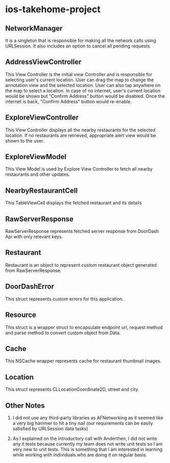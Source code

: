 # ios-takehome-project

NetworkManager
-----------------------
It is a singleton that is responsible for making all the network calls using URLSession. It also includes an option to cancel all pending requests.

AddressViewController
------------------------
This View Controller is the initial view Controller and is responsible for selecting user's current location. User can drag the map to change the annotation view and the selected location. User can also tap anywhere on the map to select a location. In case of no internet, user's current location would be shown but "Confirm Address" button would be disabled. Once the internet is back, "Confirm Address" button would re-enable.

ExploreViewController
------------------------
This View Controller displays all the nearby restaurants for the selected location. If no restaurants are retrieved, appropriate alert view would be shown to the user.

ExploreViewModel
------------------------
This View Model is used by Explore View Controller to fetch all nearby restaurants and other updates.

NearbyRestaurantCell
-------------------------
This TableViewCell displays the fetched restaurant and its details

RawServerResponse
-------------------------
RawServerResponse represents fetched server response from DoorDash Api with only relevant keys.

Restaurant
-------------------------
Restaurant is an object to represent custom restaurant object generated from RawServerResponse.

DoorDashError
--------------------------
This struct represents custom errors for this application.

Resource
--------------------------
This struct is a wrapper struct to encapsulate endpoint url, request method and parse method to convert custom object from Data.

Cache
--------------------------
This NSCache wrapper represents cache for restaurant thumbnail images.

Location
--------------------------
This struct represents CLLocationCoordinate2D, street and city.

Other Notes
--------------------------
1. I did not use any third-party libraries as AFNetworking as it seemed like a very big hammer to hit a tiny nail (our requirements can be easily satisfied by URLSession data tasks)

2. As I explained on the introductory call with Anderthen, I did not write any it tests because currently my team does not write unit tests so I am very new to unit tests. This is something that I am interested in learning while working with individuals who are doing it on regular basis.
